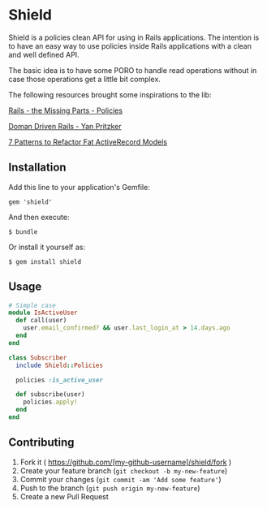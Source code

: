 # Shield

Shield is a policies clean API for using in Rails applications. The intention
is to have an easy way to use policies inside Rails applications with a clean
and well defined API.

The basic idea is to have some PORO to handle read operations without in case
those operations get a little bit complex.

The following resources brought some inspirations to the lib:

[Rails - the Missing Parts - Policies](http://eng.joingrouper.com/blog/2014/03/20/rails-the-missing-parts-policies)

[Doman Driven Rails - Yan Pritzker](http://www.windycityrails.org/videos/2014/#6)

[7 Patterns to Refactor Fat ActiveRecord Models](http://blog.codeclimate.com/blog/2012/10/17/7-ways-to-decompose-fat-activerecord-models/)

## Installation

Add this line to your application's Gemfile:

    gem 'shield'

And then execute:

    $ bundle

Or install it yourself as:

    $ gem install shield

## Usage

```ruby
# Simple case
module IsActiveUser
  def call(user)
    user.email_confirmed? && user.last_login_at > 14.days.ago    
  end
end

class Subscriber
  include Shield::Policies

  policies :is_active_user

  def subscribe(user)
    policies.apply!
  end
end
```

## Contributing

1. Fork it ( https://github.com/[my-github-username]/shield/fork )
2. Create your feature branch (`git checkout -b my-new-feature`)
3. Commit your changes (`git commit -am 'Add some feature'`)
4. Push to the branch (`git push origin my-new-feature`)
5. Create a new Pull Request
